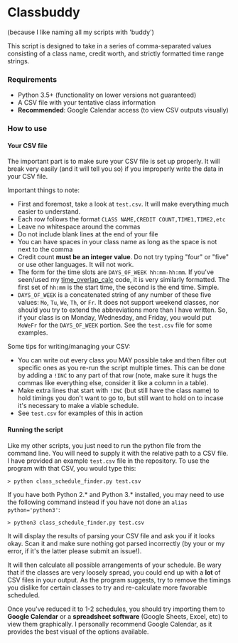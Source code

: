 # Classbuddy

(because I like naming all my scripts with 'buddy')

This script is designed to take in a series of comma-separated values consisting of a class name, credit worth, and strictly formatted time range strings.

### Requirements

 * Python 3.5+ (functionality on lower versions not guaranteed)
 * A CSV file with your tentative class information
 * **Recommended**: Google Calendar access (to view CSV outputs visually)

### How to use

#### Your CSV file

The important part is to make sure your CSV file is set up properly. It will break very easily (and it will tell you so) if you improperly write the data in your CSV file.

Important things to note:

 * First and foremost, take a look at `test.csv`. It will make everything much easier to understand.
 * Each row follows the format `CLASS NAME,CREDIT COUNT,TIME1,TIME2,etc`
 * Leave no whitespace around the commas
 * Do not include blank lines at the end of your file
 * You can have spaces in your class name as long as the space is not next to the comma
 * Credit count **must be an integer value**. Do not try typing "four" or "five" or use other languages. It will not work.
 * The form for the time slots are `DAYS_OF_WEEK hh:mm-hh:mm`. If you've seen/used my [time_overlap_calc](https://github.com/enragednuke/time_overlap_calc) code, it is very similarly formatted. The first set of `hh:mm` is the start time, the second is the end time. Simple.
 * `DAYS_OF_WEEK` is a concatenated string of any number of these five values: `Mo`, `Tu`, `We`, `Th`, or `Fr`. It does not support weekend classes, nor should you try to extend the abbreviations more than I have written. So, if your class is on Monday, Wednesday, and Friday, you would put `MoWeFr` for the `DAYS_OF_WEEK` portion. See the `test.csv` file for some examples.

Some tips for writing/managing your CSV:

 * You can write out every class you MAY possible take and then filter out specific ones as you re-run the script multiple times. This can be done by adding a `!INC` to any part of that row (note, make sure it hugs the commas like everything else, consider it like a column in a table). 
 * Make extra lines that start with `!INC` (but still have the class name) to hold timings you don't want to go to, but still want to hold on to incase it's necessary to make a viable schedule.
 * See `test.csv` for examples of this in action

#### Running the script

Like my other scripts, you just need to run the python file from the command line. You will need to supply it with the relative path to a CSV file. I have provided an example `test.csv` file in the repository. To use the program with that CSV, you would type this:

```
> python class_schedule_finder.py test.csv
```

If you have both Python 2.\* and Python 3.\* installed, you may need to use the following command instead if you have not done an `alias python='python3'`:

```
> python3 class_schedule_finder.py test.csv
```

It will display the results of parsing your CSV file and ask you if it looks okay. Scan it and make sure nothing got parsed incorrectly (by your or my error, if it's the latter please submit an issue!).

It will then calculate all possible arrangements of your schedule. Be wary that if the classes are very loosely spread, you could end up with a **lot** of CSV files in your output. As the program suggests, try to remove the timings you dislike for certain classes to try and re-calculate more favorable scheduled.

Once you've reduced it to 1-2 schedules, you should try importing them to **Google Calendar** or a **spreadsheet software** (Google Sheets, Excel, etc) to view them graphically. I personally recommend Google Calendar, as it provides the best visual of the options available.
